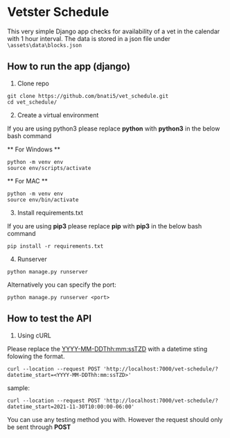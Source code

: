 # Vetster Schedule

This very simple Django app checks for availability of a vet in the calendar with 1 hour interval. The data is stored in a json file under ```\assets\data\blocks.json```


## How to run the app (django)  

1. Clone repo
```shell
git clone https://github.com/bnati5/vet_schedule.git
cd vet_schedule/
```


2. Create a virtual environment

If you are using python3 please replace **python** with **python3** in the below bash command

** For Windows **
```shell
python -m venv env
source env/scripts/activate
```
** For MAC **
```shell
python -m venv env
source env/bin/activate
```

3. Install requirements.txt  

If you are using **pip3** please replace **pip** with **pip3** in the below bash command 

```shell
pip install -r requirements.txt
```

4. Runserver

```shell
python manage.py runserver
```
Alternatively you can specify the port:

```shell
python manage.py runserver <port>
```
 
## How to test the API

1. Using cURL

Please replace the <YYYY-MM-DDThh:mm:ssTZD> with a datetime sting folowing the format.
```shell
curl --location --request POST 'http://localhost:7000/vet-schedule/?datetime_start=<YYYY-MM-DDThh:mm:ssTZD>'
```
sample:
```shell
curl --location --request POST 'http://localhost:7000/vet-schedule/?datetime_start=2021-11-30T10:00:00-06:00'
```


You can use any testing method you with. However the request should only be sent through **POST**

